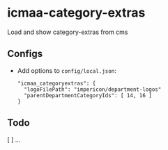 # icmaa-category-extras

Load and show category-extras from cms

## Configs

* Add options to `config/local.json`:
  ```
  "icmaa_categoryextras": {
    "logoFilePath": "impericon/department-logos"
    "parentDepartmentCategoryIds": [ 14, 16 ]
  }
  ```
  
## Todo

[ ] ...
